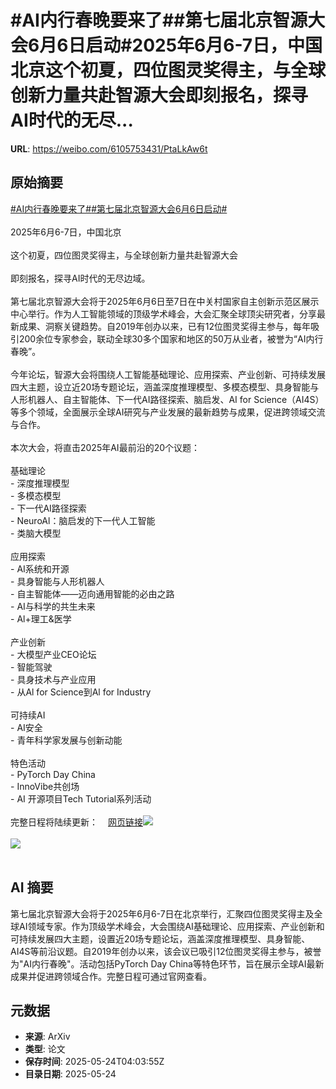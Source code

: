 # #AI内行春晚要来了##第七届北京智源大会6月6日启动#2025年6月6-7日，中国北京这个初夏，四位图灵奖得主，与全球创新力量共赴智源大会即刻报名，探寻AI时代的无尽...

**URL**: https://weibo.com/6105753431/PtaLkAw6t

## 原始摘要

<a href="https://m.weibo.cn/search?containerid=231522type%3D1%26t%3D10%26q%3D%23AI%E5%86%85%E8%A1%8C%E6%98%A5%E6%99%9A%E8%A6%81%E6%9D%A5%E4%BA%86%23&amp;extparam=%23AI%E5%86%85%E8%A1%8C%E6%98%A5%E6%99%9A%E8%A6%81%E6%9D%A5%E4%BA%86%23" data-hide=""><span class="surl-text">#AI内行春晚要来了#</span></a><a href="https://m.weibo.cn/search?containerid=231522type%3D1%26t%3D10%26q%3D%23%E7%AC%AC%E4%B8%83%E5%B1%8A%E5%8C%97%E4%BA%AC%E6%99%BA%E6%BA%90%E5%A4%A7%E4%BC%9A6%E6%9C%886%E6%97%A5%E5%90%AF%E5%8A%A8%23&amp;extparam=%23%E7%AC%AC%E4%B8%83%E5%B1%8A%E5%8C%97%E4%BA%AC%E6%99%BA%E6%BA%90%E5%A4%A7%E4%BC%9A6%E6%9C%886%E6%97%A5%E5%90%AF%E5%8A%A8%23" data-hide=""><span class="surl-text">#第七届北京智源大会6月6日启动#</span></a><br><br>2025年6月6-7日，中国北京<br><br>这个初夏，四位图灵奖得主，与全球创新力量共赴智源大会<br><br>即刻报名，探寻AI时代的无尽边域。<br><br>第七届北京智源大会将于2025年6月6日至7日在中关村国家自主创新示范区展示中心举行。作为人工智能领域的顶级学术峰会，大会汇聚全球顶尖研究者，分享最新成果、洞察关键趋势。自2019年创办以来，已有12位图灵奖得主参与，每年吸引200余位专家参会，联动全球30多个国家和地区的50万从业者，被誉为“AI内行春晚”。<br><br>今年论坛，智源大会将围绕人工智能基础理论、应用探索、产业创新、可持续发展四大主题，设立近20场专题论坛，涵盖深度推理模型、多模态模型、具身智能与人形机器人、自主智能体、下一代AI路径探索、脑启发、AI for Science（AI4S）等多个领域，全面展示全球AI研究与产业发展的最新趋势与成果，促进跨领域交流与合作。<br><br>本次大会，将直击2025年AI最前沿的20个议题：<br><br>基础理论<br>- 深度推理模型<br>- 多模态模型<br>- 下一代AI路径探索<br>- NeuroAl：脑启发的下一代人工智能<br>- 类脑大模型<br><br>应用探索<br>- AI系统和开源<br>- 具身智能与人形机器人<br>- 自主智能体——迈向通用智能的必由之路<br>- AI与科学的共生未来<br>- Al+理工&amp;医学<br><br>产业创新<br>- 大模型产业CEO论坛<br>- 智能驾驶<br>- 具身技术与产业应用<br>- 从Al for Science到Al for Industry<br><br>可持续AI<br>- AI安全<br>- 青年科学家发展与创新动能<br><br>特色活动<br>- PyTorch Day China<br>- InnoVibe共创场<br>- AI 开源项目Tech Tutorial系列活动<br><br>完整日程将陆续更新：<a href="https://weibo.cn/sinaurl?u=https%3A%2F%2F2025.baai.ac.cn" data-hide=""><span class="url-icon"><img style="width: 1rem;height: 1rem" src="https://h5.sinaimg.cn/upload/2015/09/25/3/timeline_card_small_web_default.png" referrerpolicy="no-referrer"></span><span class="surl-text">网页链接</span></a><img style="" src="https://tvax3.sinaimg.cn/large/006Fd7o3gy1i1plapvqm7j30u00gw4e3.jpg" referrerpolicy="no-referrer"><br><br><img style="" src="https://tvax1.sinaimg.cn/large/006Fd7o3gy1i1plasx591j30k00zknge.jpg" referrerpolicy="no-referrer"><br><br>

## AI 摘要

第七届北京智源大会将于2025年6月6-7日在北京举行，汇聚四位图灵奖得主及全球AI领域专家。作为顶级学术峰会，大会围绕AI基础理论、应用探索、产业创新和可持续发展四大主题，设置近20场专题论坛，涵盖深度推理模型、具身智能、AI4S等前沿议题。自2019年创办以来，该会议已吸引12位图灵奖得主参与，被誉为"AI内行春晚"。活动包括PyTorch Day China等特色环节，旨在展示全球AI最新成果并促进跨领域合作。完整日程可通过官网查看。

## 元数据

- **来源**: ArXiv
- **类型**: 论文
- **保存时间**: 2025-05-24T04:03:55Z
- **目录日期**: 2025-05-24
